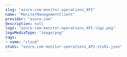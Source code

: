 ```yaml
---
slug: "azure-com-monitor-operations_API"
name: "MonitorManagementClient"
provider: "azure.com"
description: null
logo: "azure.com-monitor-operations_API-logo.png"
logoMediaType: "image/png"
tags:
- name: "cloud"
stubs: "azure.com-monitor-operations_API-stubs.json"
---
```

